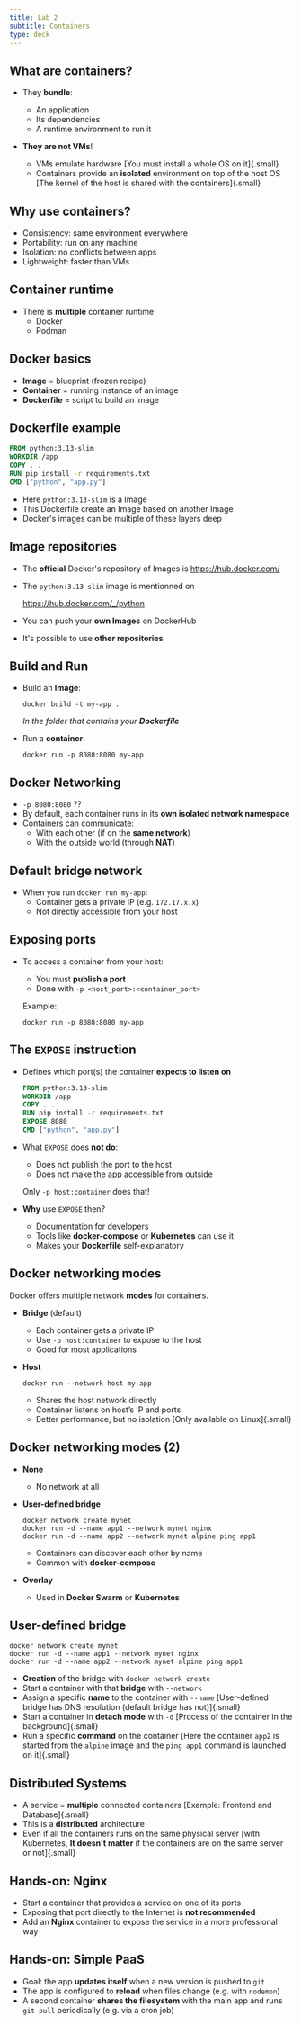 ```yaml
---
title: Lab 2
subtitle: Containers
type: deck
---
```


## What are containers?

- They **bundle**:
  - An application
  - Its dependencies
  - A runtime environment to run it

- **They are not VMs**!
  - VMs emulate hardware [You must install a whole OS on it]{.small}
  - Containers provide an **isolated** environment on top of the host OS [The
    kernel of the host is shared with the containers]{.small}

## Why use containers?

- Consistency: same environment everywhere
- Portability: run on any machine
- Isolation: no conflicts between apps
- Lightweight: faster than VMs

## Container runtime

- There is **multiple** container runtime:
  - Docker
  - Podman

## Docker basics

- **Image** = blueprint (frozen recipe)
- **Container** = running instance of an image
- **Dockerfile** = script to build an image

## Dockerfile example

```dockerfile
FROM python:3.13-slim
WORKDIR /app
COPY . .
RUN pip install -r requirements.txt
CMD ["python", "app.py"]
```

- Here `python:3.13-slim` is a Image
- This Dockerfile create an Image based on another Image
- Docker's images can be multiple of these layers deep

## Image repositories

- The **official** Docker's repository of Images is <https://hub.docker.com/>
- The `python:3.13-slim` image is mentionned on

  <https://hub.docker.com/_/python>

- You can push your **own Images** on DockerHub
- It's possible to use **other repositories**

## Build and Run

- Build an **Image**:

  ```terminal
  docker build -t my-app .
  ```

  _In the folder that contains your **Dockerfile**_

- Run a **container**:

  ```terminal
  docker run -p 8080:8080 my-app
  ```

## Docker Networking

- `-p 8080:8080` ??
- By default, each container runs in its **own isolated network namespace**
- Containers can communicate:
  - With each other (if on the **same network**)
  - With the outside world (through **NAT**)

## Default bridge network

- When you run `docker run my-app`:
  - Container gets a private IP (e.g. `172.17.x.x`)
  - Not directly accessible from your host

## Exposing ports

- To access a container from your host:
  - You must **publish a port**
  - Done with `-p <host_port>:<container_port>`

  Example:

  ```terminal
  docker run -p 8080:8080 my-app
  ```

## The `EXPOSE` instruction

- Defines which port(s) the container **expects to listen on**

  ```dockerfile
  FROM python:3.13-slim
  WORKDIR /app
  COPY . .
  RUN pip install -r requirements.txt
  EXPOSE 8080
  CMD ["python", "app.py"]
  ```

- What `EXPOSE` does **not do**:
  - Does not publish the port to the host
  - Does not make the app accessible from outside

  Only `-p host:container` does that!

- **Why** use `EXPOSE` then?
  - Documentation for developers
  - Tools like **docker-compose** or **Kubernetes** can use it
  - Makes your **Dockerfile** self-explanatory

## Docker networking modes

Docker offers multiple network **modes** for containers.

- **Bridge** (default)
  - Each container gets a private IP
  - Use `-p host:container` to expose to the host
  - Good for most applications

- **Host**

  ```terminal
  docker run --network host my-app
  ```

  - Shares the host network directly
  - Container listens on host’s IP and ports
  - Better performance, but no isolation [Only available on Linux]{.small}

## Docker networking modes (2)

- **None**
  - No network at all

- **User-defined bridge**

  ```terminal
  docker network create mynet
  docker run -d --name app1 --network mynet nginx
  docker run -d --name app2 --network mynet alpine ping app1
  ```

  - Containers can discover each other by name
  - Common with **docker-compose**

- **Overlay**
  - Used in **Docker Swarm** or **Kubernetes**

## User-defined bridge

```terminal
docker network create mynet
docker run -d --name app1 --network mynet nginx
docker run -d --name app2 --network mynet alpine ping app1
```

- **Creation** of the bridge with `docker network create`
- Start a container with that **bridge** with `--network`
- Assign a specific **name** to the container with `--name` [User-defined bridge
  has DNS resolution (default bridge has not)]{.small}
- Start a container in **detach mode** with `-d` [Process of the container in
  the background]{.small}
- Run a specific **command** on the container [Here the container `app2` is
  started from the `alpine` image and the `ping app1` command is launched on
  it]{.small}

## Distributed Systems

- A service = **multiple** connected containers [Example: Frontend and
  Database]{.small}
- This is a **distributed** architecture
- Even if all the containers runs on the same physical server [with Kubernetes,
  **It doesn't matter** if the containers are on the same server or not]{.small}

## Hands-on: Nginx

- Start a container that provides a service on one of its ports
- Exposing that port directly to the Internet is **not recommended**
- Add an **Nginx** container to expose the service in a more professional way

## Hands-on: Simple PaaS

- Goal: the app **updates itself** when a new version is pushed to `git`
- The app is configured to **reload** when files change (e.g. with `nodemon`)
- A second container **shares the filesystem** with the main app and runs
  `git pull` periodically (e.g. via a cron job)
